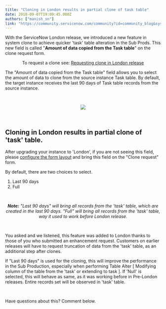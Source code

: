 ```yaml
---
title: "Cloning in London results in partial clone of task table"
date: 2018-09-07T19:09:45.000Z
authors: ["manish_sn"]
link: "https://community.servicenow.com/community?id=community_blog&sys_id=b19f959fdb10a7c8a39a0b55ca9619a2"
---
```

<p>With the ServiceNow London release, we introduced a new feature in system clone to achieve quicker &#39;task&#39; table alteration in the Sub Prods. This new field is called &#34;<strong>Amount of data copied from the Task table</strong>&#34; on the clone request form.</p>
<p style="text-align: center;">To request a clone see: <a href="https://docs.servicenow.com/bundle/london-platform-administration/page/administer/managing-data/task/t_StartAClone.html?cshalt&#61;yes" rel="nofollow">Requesting clone in London release</a></p>
<p>The &#34;Amount of data copied from the Task table&#34; field allows you to select the amount of data to clone from the source instance Task table. By default, the target instance receives the last 90 days of Task table records from the source instance.</p>
<p> </p>
<center>
<p><img style="max-width: 100%; max-height: 480px;" src="bd51ad53db90a7c8a39a0b55ca9619d9.iix" /></p>
</center>
<p> </p>
<h2>Cloning in London results in partial clone of &#39;task&#39; table.</h2>
<p>After upgrading your instance to &#39;London&#39;, if you are not seeing this field, please <a href="https://docs.servicenow.com/bundle/london-platform-administration/page/administer/form-administration/concept/configure-form-layout.html" rel="nofollow">configure the form layout</a> and bring this field on the &#34;Clone request&#34; form.</p>
<p>By default, there are two choices to select.</p>
<ol><li>Last 90 days</li><li>Full</li></ol>
<p style="text-align: center;"> </p>
<p style="text-align: center;"><em><strong>Note:</strong> &#34;Last 90 days&#34; will bring all records from the &#39;task&#39; table, which are created in the last 90 days. &#34;Full&#34; will bring all records from the &#39;task&#39; table, way it used to work before London release.</em></p>
<p> </p>
<p>You asked and we listened, this feature was added to London thanks to those of you who submitted an enhancement request. Customers on earlier releases will have to request truncation of data from the &#39;task&#39; table, as an additional step after clones.</p>
<p>If &#34;Last 90 days&#34; is used for the cloning, this will improve the performance in the Sub Production, especially when performing Table Alter [ Modifying column of the table from the &#39;task&#39; or extending to task ]. If &#39;Null&#39; is selected, this will behave as same, as it was working before in Pre-London releases. Entire records set will be observed in &#39;task&#39; table.</p>
<p> </p>
<p>Have questions about this? Comment below. </p>